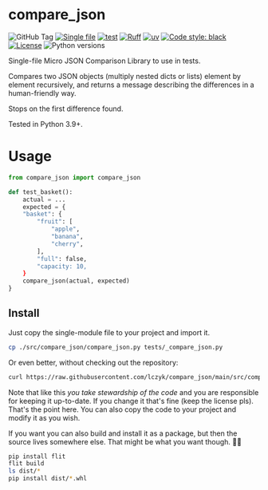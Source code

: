 # compare_json

![GitHub Tag](https://img.shields.io/github/v/tag/lczyk/compare_json?label=version)
[![Single file](https://img.shields.io/badge/single%20file%20-%20purple)](https://raw.githubusercontent.com/lczyk/compare_json/main/src/compare_json/compare_json.py)
[![test](https://github.com/lczyk/compare_json/actions/workflows/test.yml/badge.svg)](https://github.com/lczyk/compare_json/actions/workflows/test.yml)
[![Ruff](https://img.shields.io/endpoint?url=https://raw.githubusercontent.com/astral-sh/ruff/main/assets/badge/v2.json)](https://github.com/astral-sh/ruff)
[![uv](https://img.shields.io/endpoint?url=https://raw.githubusercontent.com/astral-sh/uv/main/assets/badge/v0.json)](https://github.com/astral-sh/uv)
[![Code style: black](https://img.shields.io/badge/code%20style-black-000000.svg)](https://github.com/psf/black)
[![License](https://img.shields.io/badge/License-BSD_3--Clause-blue.svg)](https://opensource.org/licenses/BSD-3-Clause)
![Python versions](https://img.shields.io/badge/python-3.9%20~%203.13-blue)

Single-file Micro JSON Comparison Library to use in tests.

Compares two JSON objects (multiply nested dicts or lists) element by element
recursively, and returns a message describing the differences in a human-friendly way.

Stops on the first difference found.

Tested in Python 3.9+.

# Usage

```python
from compare_json import compare_json

def test_basket():
    actual = ...
    expected = {
    "basket": {
        "fruit": [
            "apple",
            "banana",
            "cherry",
        ],
        "full": false,
        "capacity: 10,
    }
    compare_json(actual, expected)
}
```

## Install

Just copy the single-module file to your project and import it.

```bash
cp ./src/compare_json/compare_json.py tests/_compare_json.py
```

Or even better, without checking out the repository:

```bash
curl https://raw.githubusercontent.com/lczyk/compare_json/main/src/compare_json/compare_json.py > tests/_compare_json.py
```

Note that like this *you take stewardship of the code* and you are responsible for keeping it up-to-date. If you change it that's fine (keep the license pls). That's the point here. You can also copy the code to your project and modify it as you wish.

If you want you can also build and install it as a package, but then the source lives somewhere else. That might be what you want though. 🤷‍♀️

```bash
pip install flit
flit build
ls dist/*
pip install dist/*.whl
```
